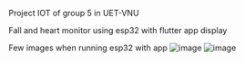 Project IOT of group 5 in UET-VNU

Fall and heart monitor using esp32 with flutter app display

Few images when running esp32 with app
![image](https://github.com/user-attachments/assets/e571f224-4d0a-41bd-a1fa-0cbda51a21c7)
![image](https://github.com/user-attachments/assets/8c9c3305-e212-4935-a7d9-d96f4587dc22)
